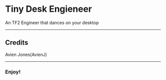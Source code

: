 # Tiny Desk Engieneer
An TF2 Engineer that dances on your desktop
___
## Credits
Avien Jones(AvienJ)
___
### Enjoy!
